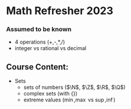 $\newcommand{\Q}{\mathbb{Q}}$
# Math Refresher 2023

### Assumed to be known
- 4 operations (+,-,*,/)
- integer vs rational vs decimal

## Course Content:

- Sets
    - sets of numbers ($\N$, $\Z$, $\R$, $\Q$)
    - complex sets (with $\{ \}$)
    - extreme values ($\min$,$\max$ vs $\sup$,$\inf$)
